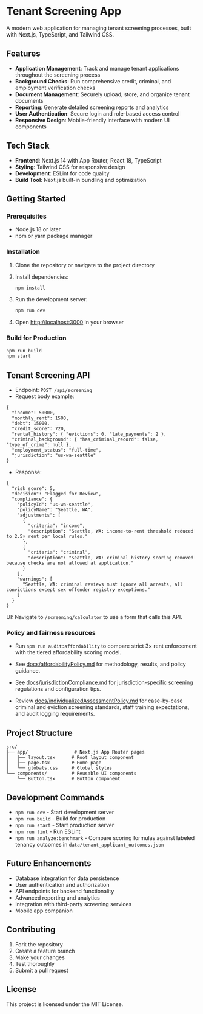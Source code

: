 # Tenant Screening App

A modern web application for managing tenant screening processes, built with Next.js, TypeScript, and Tailwind CSS.

## Features

- **Application Management**: Track and manage tenant applications throughout the screening process
- **Background Checks**: Run comprehensive credit, criminal, and employment verification checks
- **Document Management**: Securely upload, store, and organize tenant documents
- **Reporting**: Generate detailed screening reports and analytics
- **User Authentication**: Secure login and role-based access control
- **Responsive Design**: Mobile-friendly interface with modern UI components

## Tech Stack

- **Frontend**: Next.js 14 with App Router, React 18, TypeScript
- **Styling**: Tailwind CSS for responsive design
- **Development**: ESLint for code quality
- **Build Tool**: Next.js built-in bundling and optimization

## Getting Started

### Prerequisites

- Node.js 18 or later
- npm or yarn package manager

### Installation

1. Clone the repository or navigate to the project directory
2. Install dependencies:
   ```bash
   npm install
   ```

3. Run the development server:
   ```bash
   npm run dev
   ```

4. Open [http://localhost:3000](http://localhost:3000) in your browser

### Build for Production

```bash
npm run build
npm start
```

## Tenant Screening API

- Endpoint: `POST /api/screening`
- Request body example:

```
{
  "income": 50000,
  "monthly_rent": 1500,
  "debt": 15000,
  "credit_score": 720,
  "rental_history": { "evictions": 0, "late_payments": 2 },
  "criminal_background": { "has_criminal_record": false, "type_of_crime": null },
  "employment_status": "full-time",
  "jurisdiction": "us-wa-seattle"
}
```

- Response:

```
{
  "risk_score": 5,
  "decision": "Flagged for Review",
  "compliance": {
    "policyId": "us-wa-seattle",
    "policyName": "Seattle, WA",
    "adjustments": [
      {
        "criteria": "income",
        "description": "Seattle, WA: income-to-rent threshold reduced to 2.5× rent per local rules."
      },
      {
        "criteria": "criminal",
        "description": "Seattle, WA: criminal history scoring removed because checks are not allowed at application."
      }
    ],
    "warnings": [
      "Seattle, WA: criminal reviews must ignore all arrests, all convictions except sex offender registry exceptions."
    ]
  }
}
```

UI: Navigate to `/screening/calculator` to use a form that calls this API.

### Policy and fairness resources

- Run `npm run audit:affordability` to compare strict 3× rent enforcement with the tiered affordability scoring model.
- See [docs/affordabilityPolicy.md](docs/affordabilityPolicy.md) for methodology, results, and policy guidance.
- See [docs/jurisdictionCompliance.md](docs/jurisdictionCompliance.md) for jurisdiction-specific screening regulations and configuration tips.

- Review [docs/individualizedAssessmentPolicy.md](docs/individualizedAssessmentPolicy.md) for case-by-case criminal and eviction screening standards, staff training expectations, and audit logging requirements.


## Project Structure

```
src/
├── app/                 # Next.js App Router pages
│   ├── layout.tsx      # Root layout component
│   ├── page.tsx        # Home page
│   └── globals.css     # Global styles
└── components/         # Reusable UI components
    └── Button.tsx      # Button component
```

## Development Commands

- `npm run dev` - Start development server
- `npm run build` - Build for production
- `npm run start` - Start production server
- `npm run lint` - Run ESLint
- `npm run analyze:benchmark` - Compare scoring formulas against labeled tenancy outcomes in `data/tenant_applicant_outcomes.json`

## Future Enhancements

- Database integration for data persistence
- User authentication and authorization
- API endpoints for backend functionality
- Advanced reporting and analytics
- Integration with third-party screening services
- Mobile app companion

## Contributing

1. Fork the repository
2. Create a feature branch
3. Make your changes
4. Test thoroughly
5. Submit a pull request

## License

This project is licensed under the MIT License.
